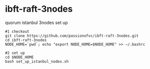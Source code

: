 # ibft-raft-3nodes
quorum istanbul 3nodes set up

```
#1 checkout
git clone https://github.com/passionofvc/ibft-raft-3nodes.git
cd ibft-raft-3nodes
NODE_HOME=`pwd`; echo "export NODE_HOME=$NODE_HOME" >> ~/.bashrc

#2 set up
cd $NODE_HOME
bash set_up_istanbul_nodes.sh
```
